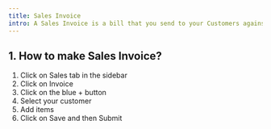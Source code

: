 ```yaml
---
title: Sales Invoice
intro: A Sales Invoice is a bill that you send to your Customers against which the Customer makes the payment.
---
```


## 1. How to make Sales Invoice?

1. Click on Sales tab in the sidebar
1. Click on Invoice
1. Click on the blue + button
1. Select your customer
1. Add items
1. Click on Save and then Submit
